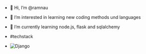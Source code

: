 - 👋 Hi, I’m @ramnau
- 👀 I’m interested in learning new coding methods und languages
- 🌱 I’m currently learning node.js, flask and sqlalchemy

- #techstack
- ![Django](https://img.shields.io/badge/django-%23092E20.svg?style=for-the-badge&logo=django&logoColor=white)


<!---
ramnau/ramnau is a ✨ special ✨ repository because its `README.md` (this file) appears on your GitHub profile.
You can click the Preview link to take a look at your changes.
--->
